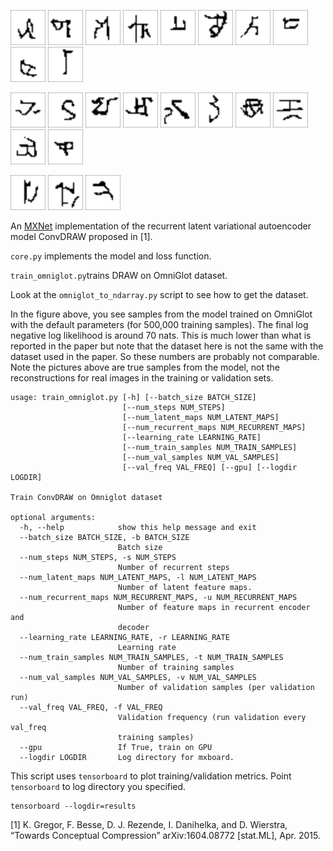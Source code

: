 
 ![convdraw_0](../assets/convdraw_0.png)  ![convdraw_1](../assets/convdraw_1.png)  ![convdraw_2](../assets/convdraw_2.png)  ![convdraw_3](../assets/convdraw_3.png)  ![convdraw_4](../assets/convdraw_4.png) ![convdraw_5](../assets/convdraw_5.png)  ![convdraw_6](../assets/convdraw_6.png)  ![convdraw_7](../assets/convdraw_7.png)  ![convdraw_8](../assets/convdraw_8.png)  ![convdraw_9](../assets/convdraw_9.png) 

 ![convdraw_10](../assets/convdraw_10.png)  ![convdraw_11](../assets/convdraw_11.png)  ![convdraw_12](../assets/convdraw_12.png) ![convdraw_13](../assets/convdraw_13.png)  ![convdraw_14](../assets/convdraw_14.png) ![convdraw_15](../assets/convdraw_15.png)  ![convdraw_16](../assets/convdraw_16.png)  ![convdraw_17](../assets/convdraw_17.png) ![convdraw_18](../assets/convdraw_18.png)  ![convdraw_19](../assets/convdraw_19.png) 

![convdraw_20](../assets/convdraw_20.png)  ![convdraw_21](../assets/convdraw_21.png)  ![convdraw_22](../assets/convdraw_22.png) 



An [MXNet](https://mxnet.incubator.apache.org/) implementation of the recurrent latent variational autoencoder model ConvDRAW proposed in [1].

`core.py` implements the model and loss function. 

`train_omniglot.py`trains DRAW on OmniGlot dataset.  

Look at the `omniglot_to_ndarray.py` script to see how to get the dataset.

In the figure above, you see samples from the model trained on OmniGlot with the default parameters (for 500,000 training samples). The final log negative log likelihood is around 70 nats. This is much lower than what is reported in the paper but note that the dataset here is not the same with the dataset used in the paper. So these numbers are probably not comparable. Note the pictures above are true samples from the model, not the reconstructions for real images in the training or validation sets.

```
usage: train_omniglot.py [-h] [--batch_size BATCH_SIZE]
                         [--num_steps NUM_STEPS]
                         [--num_latent_maps NUM_LATENT_MAPS]
                         [--num_recurrent_maps NUM_RECURRENT_MAPS]
                         [--learning_rate LEARNING_RATE]
                         [--num_train_samples NUM_TRAIN_SAMPLES]
                         [--num_val_samples NUM_VAL_SAMPLES]
                         [--val_freq VAL_FREQ] [--gpu] [--logdir LOGDIR]

Train ConvDRAW on Omniglot dataset

optional arguments:
  -h, --help            show this help message and exit
  --batch_size BATCH_SIZE, -b BATCH_SIZE
                        Batch size
  --num_steps NUM_STEPS, -s NUM_STEPS
                        Number of recurrent steps
  --num_latent_maps NUM_LATENT_MAPS, -l NUM_LATENT_MAPS
                        Number of latent feature maps.
  --num_recurrent_maps NUM_RECURRENT_MAPS, -u NUM_RECURRENT_MAPS
                        Number of feature maps in recurrent encoder and
                        decoder
  --learning_rate LEARNING_RATE, -r LEARNING_RATE
                        Learning rate
  --num_train_samples NUM_TRAIN_SAMPLES, -t NUM_TRAIN_SAMPLES
                        Number of training samples
  --num_val_samples NUM_VAL_SAMPLES, -v NUM_VAL_SAMPLES
                        Number of validation samples (per validation run)
  --val_freq VAL_FREQ, -f VAL_FREQ
                        Validation frequency (run validation every val_freq
                        training samples)
  --gpu                 If True, train on GPU
  --logdir LOGDIR       Log directory for mxboard.
```

This script uses `tensorboard` to plot training/validation metrics. Point `tensorboard` to log directory you specified.
```
tensorboard --logdir=results
```

[1] K. Gregor, F. Besse, D. J. Rezende, I. Danihelka, and D. Wierstra, “Towards Conceptual Compression” arXiv:1604.08772 [stat.ML], Apr. 2015.